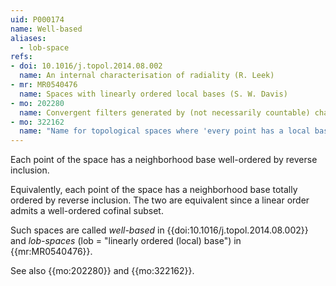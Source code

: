```yaml
---
uid: P000174
name: Well-based
aliases:
  - lob-space
refs:
- doi: 10.1016/j.topol.2014.08.002
  name: An internal characterisation of radiality (R. Leek)
- mr: MR0540476
  name: Spaces with linearly ordered local bases (S. W. Davis)
- mo: 202280
  name: Convergent filters generated by (not necessarily countable) chains
- mo: 322162
  name: "Name for topological spaces where 'every point has a local base wellordered by reverse inclusion'"
---
```


Each point of the space has a neighborhood base well-ordered by reverse inclusion.

Equivalently, each point of the space has a neighborhood base totally ordered by reverse inclusion.  The two are equivalent since a linear order admits a well-ordered cofinal subset.

Such spaces are called *well-based* in {{doi:10.1016/j.topol.2014.08.002}} and *lob-spaces* (lob = "linearly ordered (local) base") in {{mr:MR0540476}}.

See also {{mo:202280}} and {{mo:322162}}.
